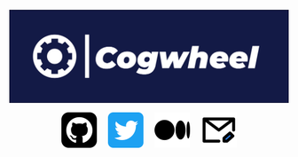 ![COGWHEEL github banner](./src/Cover.jpg)

<p align="center">
  <a href="https://github.com/Cogwheel-Validator"><img src="./src/github-svgrepo-com.svg" width="64" alt="Github Organization"/></a>
  &nbsp; &nbsp;
  <a href="https://twitter.com/cogwheel_val"><img src="./src/twitter-svgrepo-com.svg" width="64" alt="Twitter"/></a>
  &nbsp; &nbsp;
  <a href="https://medium.com/@cogwheel_val"><img src="./src/medium-icon-svgrepo-com.svg" width="64" alt="Medium Blog"/></a>
  &nbsp; &nbsp;
  <a href="mailto:info@cogwheel.zone"><img src="./src/mail-edit-svgrepo-com.svg" width="64" alt="Mail" /></a>
</p>

